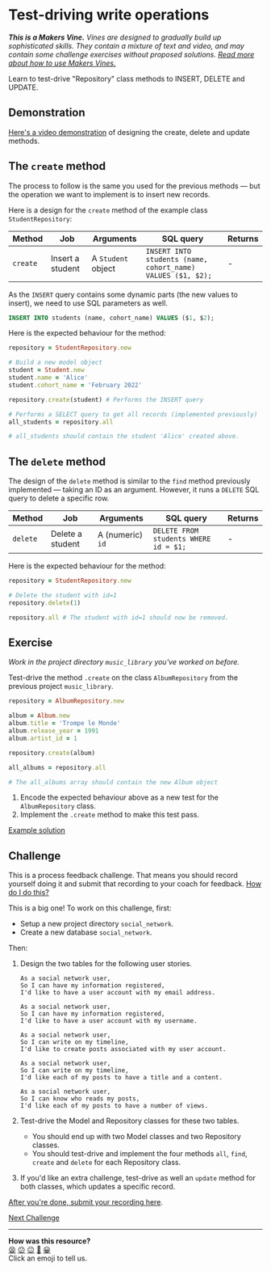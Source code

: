 # Test-driving write operations

_**This is a Makers Vine.** Vines are designed to gradually build up sophisticated skills.
They contain a mixture of text and video, and may contain some challenge exercises without
proposed solutions. [Read more about how to use Makers
Vines.](https://github.com/makersacademy/course/blob/main/labels/vines.md)_

Learn to test-drive "Repository" class methods to INSERT, DELETE and UPDATE.

## Demonstration

[Here's a video demonstration](https://www.youtube.com/watch?v=FQMipxm2hQ8) of designing the create, delete and update methods.

## The `create` method

The process to follow is the same you used for the previous methods — but the operation we want to implement is to insert new records.

Here is a design for the `create` method of the example class `StudentRepository`:

| Method      |Job| Arguments | SQL query                                     | Returns  |
| ----------- |----|-----------| ----------------------------------------------|----------|
| `create`      |Insert a student| A `Student` object | `INSERT INTO students (name, cohort_name) VALUES ($1, $2); ` | - |


As the `INSERT` query contains some dynamic parts (the new values to insert), we need to use SQL parameters as well.

  ```sql
  INSERT INTO students (name, cohort_name) VALUES ($1, $2);
  ```

Here is the expected behaviour for the method:

```ruby
repository = StudentRepository.new

# Build a new model object
student = Student.new
student.name = 'Alice'
student.cohort_name = 'February 2022'

repository.create(student) # Performs the INSERT query

# Performs a SELECT query to get all records (implemented previously)
all_students = repository.all 

# all_students should contain the student 'Alice' created above.
```

## The `delete` method

The design of the `delete` method is similar to the `find` method previously implemented — taking an ID as an argument. However, it runs a `DELETE` SQL query to delete a specific row.

| Method      |Job| Arguments | SQL query                                     | Returns  |
| ----------- |----|-----------| ----------------------------------------------|----------|
| `delete`      |Delete a student| A (numeric) `id` | `DELETE FROM students WHERE id = $1;` | - |

Here is the expected behaviour for the method:

```ruby
repository = StudentRepository.new

# Delete the student with id=1
repository.delete(1)

repository.all # The student with id=1 should now be removed.
```

## Exercise

_Work in the project directory `music_library` you've worked on before._

Test-drive the method `.create` on the class `AlbumRepository` from the previous project
`music_library`.

```ruby
repository = AlbumRepository.new

album = Album.new
album.title = 'Trompe le Monde'
album.release_year = 1991
album.artist_id = 1

repository.create(album)

all_albums = repository.all

# The all_albums array should contain the new Album object
```

1. Encode the expected behaviour above as a new test for the `AlbumRepository` class.
2. Implement the `.create` method to make this test pass.

[Example solution](https://www.youtube.com/watch?v=FQMipxm2hQ8&t=1620s)

<!-- OMITTED -->

## Challenge

This is a process feedback challenge. That means you should record yourself doing it and
submit that recording to your coach for feedback. [How do I do
this?](https://github.com/makersacademy/golden-square/blob/main/pills/process_feedback_challenges.md)

This is a big one! To work on this challenge, first:
  * Setup a new project directory `social_network`.
  * Create a new database `social_network`.

Then:

1. Design the two tables for the following user stories.  

    ```
    As a social network user,
    So I can have my information registered,
    I'd like to have a user account with my email address.

    As a social network user,
    So I can have my information registered,
    I'd like to have a user account with my username.

    As a social network user,
    So I can write on my timeline,
    I'd like to create posts associated with my user account.

    As a social network user,
    So I can write on my timeline,
    I'd like each of my posts to have a title and a content.

    As a social network user,
    So I can know who reads my posts,
    I'd like each of my posts to have a number of views.
    ```

2. Test-drive the Model and Repository classes for these two tables.
    * You should end up with two Model classes and two Repository classes.
    * You should test-drive and implement the four methods `all`, `find`, `create` and
      `delete` for each Repository class.

3. If you'd like an extra challenge, test-drive as well an `update` method for both classes, which updates a specific record.

[After you're done, submit your recording
here](https://airtable.com/shrNFgNkPWr3d63Db?prefill_Item=db_as03).

[Next Challenge](08_wrapping_in_application_class.md)

<!-- BEGIN GENERATED SECTION DO NOT EDIT -->

---

**How was this resource?**  
[😫](https://airtable.com/shrUJ3t7KLMqVRFKR?prefill_Repository=makersacademy%2Fdatabases&prefill_File=challenges%2F07_test_driving_write_operations.md&prefill_Sentiment=😫) [😕](https://airtable.com/shrUJ3t7KLMqVRFKR?prefill_Repository=makersacademy%2Fdatabases&prefill_File=challenges%2F07_test_driving_write_operations.md&prefill_Sentiment=😕) [😐](https://airtable.com/shrUJ3t7KLMqVRFKR?prefill_Repository=makersacademy%2Fdatabases&prefill_File=challenges%2F07_test_driving_write_operations.md&prefill_Sentiment=😐) [🙂](https://airtable.com/shrUJ3t7KLMqVRFKR?prefill_Repository=makersacademy%2Fdatabases&prefill_File=challenges%2F07_test_driving_write_operations.md&prefill_Sentiment=🙂) [😀](https://airtable.com/shrUJ3t7KLMqVRFKR?prefill_Repository=makersacademy%2Fdatabases&prefill_File=challenges%2F07_test_driving_write_operations.md&prefill_Sentiment=😀)  
Click an emoji to tell us.

<!-- END GENERATED SECTION DO NOT EDIT -->
